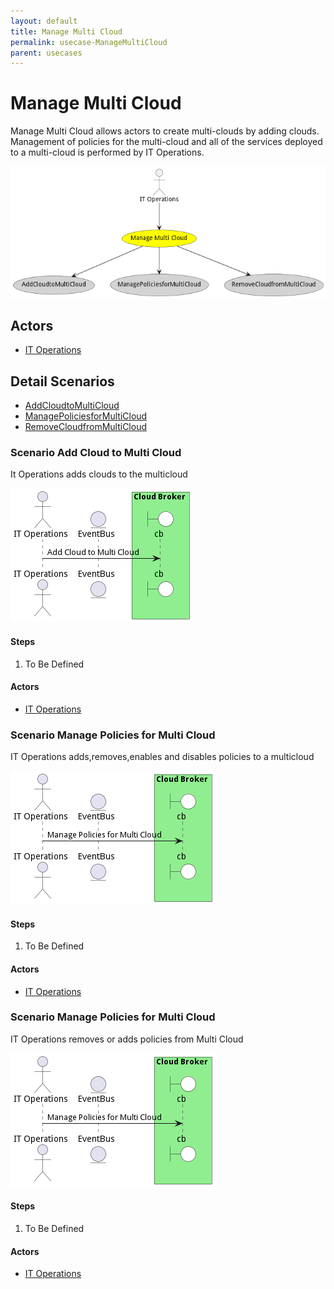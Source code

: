 ```yaml
---
layout: default
title: Manage Multi Cloud
permalink: usecase-ManageMultiCloud
parent: usecases
---
```

# Manage Multi Cloud

Manage Multi Cloud allows actors to create multi-clouds by adding clouds. Management of policies for the multi-cloud and all of the services deployed to a multi-cloud is performed by IT Operations.

![Activities Diagram](./Activities.png)

## Actors

* [IT Operations](actor-itops)











## Detail Scenarios

* [AddCloudtoMultiCloud](#scenario-AddCloudtoMultiCloud)
* [ManagePoliciesforMultiCloud](#scenario-ManagePoliciesforMultiCloud)
* [RemoveCloudfromMultiCloud](#scenario-RemoveCloudfromMultiCloud)



### Scenario Add Cloud to Multi Cloud

It Operations adds clouds to the multicloud

![Scenario AddCloudtoMultiCloud](./AddCloudtoMultiCloud.png)

#### Steps

1. To Be Defined


#### Actors

* [IT Operations](actor-itops)



### Scenario Manage Policies for Multi Cloud

IT Operations adds,removes,enables and disables policies to a multicloud

![Scenario ManagePoliciesforMultiCloud](./ManagePoliciesforMultiCloud.png)

#### Steps

1. To Be Defined


#### Actors

* [IT Operations](actor-itops)



### Scenario Manage Policies for Multi Cloud

IT Operations removes or adds policies from Multi Cloud

![Scenario ManagePoliciesforMultiCloud](./ManagePoliciesforMultiCloud.png)

#### Steps

1. To Be Defined


#### Actors

* [IT Operations](actor-itops)




